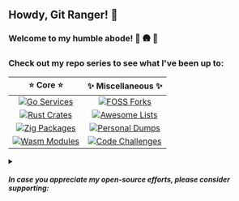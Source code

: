 ## Howdy, Git Ranger! :cowboy_hat_face:

### Welcome to my humble abode! :evergreen_tree: :hut: :evergreen_tree:

### Check out my repo series to see what I've been up to:

|          :star: Core :star:          |   :sparkles: Miscellaneous :sparkles:   |
|:------------------------------------:|:---------------------------------------:|
| [![Go Services][gs-shield]][gs-url]  |   [![FOSS Forks][ff-shield]][ff-url]    |
| [![Rust Crates][rc-shield]][rc-url]  |  [![Awesome Lists][al-shield]][al-url]  |
| [![Zig Packages][zp-shield]][zp-url] | [![Personal Dumps][pd-shield]][pd-url]  |
| [![Wasm Modules][wa-shield]][wa-url] | [![Code Challenges][cc-shield]][cc-url] |

<details>
<summary><h5>In case you appreciate my open-source efforts, please consider supporting:</h5></summary>

`BTC`

<a href="https://www.bitcoinqrcodemaker.com"><img src="https://www.bitcoinqrcodemaker.com/api/?style=bitcoin&amp;address=bc1qxn94usln7779phhy2dxw66uf37cce75z6kepx3" height="333" width="333" border="0" alt="Bitcoin QR code" title="bitcoin:bc1qxn94usln7779phhy2dxw66uf37cce75z6kepx3"></a>

`ETH`

<a href="https://www.bitcoinqrcodemaker.com"><img src="https://www.bitcoinqrcodemaker.com/api/?style=ethereum&amp;address=0x64b9B720FD8dEDEfCa37B89cCF82c132631B93Da" height="333" width="333" border="0" alt="Ethereum QR code" title="ethereum:0x64b9B720FD8dEDEfCa37B89cCF82c132631B93Da"></a>

##### Thanks a batch for your dogenations! :hugs: :dog:

</details>

<!-- MARKDOWN LINKS -->

[gs-shield]: https://img.shields.io/badge/click-2596BE?style=for-the-badge&logo=go&logoColor=2596BE&label=go%20services&labelColor=black
[gs-url]: https://github.com/tensorush?tab=repositories&q=go-service&type=&language=&sort=
[rc-shield]: https://img.shields.io/badge/click-7C5642?style=for-the-badge&logo=rust&logoColor=7C5642&label=rust%20crates&labelColor=black
[rc-url]: https://github.com/tensorush?tab=repositories&q=rust-crate&type=&language=&sort=
[zp-shield]: https://img.shields.io/badge/click-F6A516?style=for-the-badge&logo=zig&logoColor=F6A516&label=zig%20packages&labelColor=black
[zp-url]: https://github.com/tensorush?tab=repositories&q=zig-package&type=&language=&sort=
[wa-shield]: https://img.shields.io/badge/click-654FF0?style=for-the-badge&logo=webassembly&logoColor=654FF0&label=wasm%20modules&labelColor=black
[wa-url]: https://github.com/tensorush?tab=repositories&q=wasm-module&type=&language=&sort=
[ff-shield]: https://img.shields.io/badge/click-F24E29?style=for-the-badge&logo=git&logoColor=F24E29&label=foss%20forks&labelColor=black
[ff-url]: https://github.com/tensorush?tab=repositories&q=foss-fork&type=&language=&sort=
[al-shield]: https://img.shields.io/badge/click-FC60A8?style=for-the-badge&logo=awesome-lists&logoColor=FC60A8&label=awesome%20lists&labelColor=black
[al-url]: https://github.com/tensorush?tab=repositories&q=awesome-list&type=&language=&sort=
[pd-shield]: https://img.shields.io/badge/click-009E60?style=for-the-badge&logo=undertale&logoColor=009E60&label=personal%20dumps&labelColor=black
[pd-url]: https://github.com/tensorush?tab=repositories&q=personal-dump&type=&language=&sort=
[cc-shield]: https://img.shields.io/badge/click-4574E0?style=for-the-badge&logo=codio&logoColor=4574E0&label=code%20challenges&labelColor=black
[cc-url]: https://github.com/tensorush?tab=repositories&q=code-challenge&type=&language=&sort=
